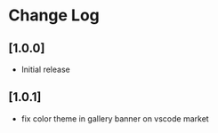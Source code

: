 # Change Log

## [1.0.0]

- Initial release

## [1.0.1]

- fix color theme in gallery banner on vscode market
